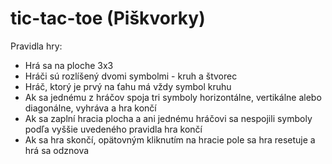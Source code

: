 # tic-tac-toe (Piškvorky)

Pravidla hry:
  * Hrá sa na ploche 3x3
  * Hráči sú rozlíšený dvomi symbolmi - kruh a štvorec
  * Hráč, ktorý je prvý na ťahu má vždy symbol kruhu
  * Ak sa jednému z hráčov spoja tri symboly horizontálne, vertikálne alebo diagonálne, vyhráva a hra končí
  * Ak sa zaplní hracia plocha a ani jednému hráčovi sa nespojili symboly podľa vyššie uvedeného pravidla hra končí
  * Ak sa hra skončí, opätovným kliknutím na hracie pole sa hra resetuje a hrá sa odznova

